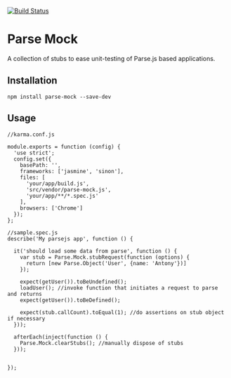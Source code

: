 [![Build Status](https://snap-ci.com/rafbgarcia/angular-parse-wrapper/branch/master/build_image)](https://snap-ci.com/rafbgarcia/angular-parse-wrapper/branch/master)

Parse Mock
=====================

A collection of stubs to ease unit-testing of Parse.js based applications.


## Installation

```
npm install parse-mock --save-dev
```

## Usage

```
//karma.conf.js

module.exports = function (config) {
  'use strict';
  config.set({
    basePath: '',
    frameworks: ['jasmine', 'sinon'],
    files: [
      'your/app/build.js',
      'src/vendor/parse-mock.js',
      'your/app/**/*.spec.js'
    ],
    browsers: ['Chrome']
  });
};
```


```
//sample.spec.js
describe('My parsejs app', function () {

  it('should load some data from parse', function () {
    var stub = Parse.Mock.stubRequest(function (options) {
      return [new Parse.Object('User', {name: 'Antony'})]
    });

    expect(getUser()).toBeUndefined();
    loadUser(); //invoke function that initiates a request to parse and returns
    expect(getUser()).toBeDefined();

    expect(stub.callCount).toEqual(1); //do assertions on stub object if necessary
  }));

  afterEach(inject(function () {
    Parse.Mock.clearStubs(); //manually dispose of stubs
  }));


});


```